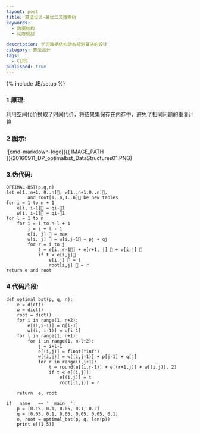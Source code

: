 ```yaml
---
layout: post
title: 算法设计-最优二叉搜索树
keywords:
  - 数据结构
  - 动态规划

description: 学习数据结构动态规划算法的设计
category: 算法设计
tags:
  - CLRS
published: true
---
```

{% include JB/setup %}



<!--more-->
### 1.原理:
利用空间代价换取了时间代价，将结果集保存在内存中，避免了相同问题的重复计算

### 2.图示:
![cmd-markdown-logo]({{ IMAGE_PATH }}/20160911_DP_optimalbst_DataStructures01.PNG)


### 3.伪代码:
```
OPTIMAL-BST(p,q,n)
let e[1..n+1, 0..n], w[1..n+1,0..n],
        and root[1..n,1..n] be new tables
for i = 1 to n + 1
    e[i, i-1] = qi-1
    w[i, i-1] = qi-1
for l = 1 to n
    for i = 1 to n-l + 1
        j = i + l - 1
        e[i, j]  = max
        w[i, j]  = w[i,j-1 + pj + qj
        for r = i to j
            t = e[i, r-1] + e[r+1, j]  + w[i,j] 
            if t < e[i,j]
                e[i,j]  = t
                root[i,j]  = r
return e and root

``` 

### 4.代码片段:
```
def optimal_bst(p, q, n):
    e = dict()
    w = dict()
    root = dict()
    for i in range(1, n+2):
        e[(i,i-1)] = q[i-1]
        w[(i, i-1)] = q[i-1]
    for l in range(1, n+1):
        for i in range(1, n-l+2):
            j = i+l-1
            e[(i,j)] = float("inf")
            w[(i,j)] = w[(i,j-1)] + p[j-1] + q[j]
            for r in range(i,j+1):
                t = round(e[(i,r-1)] + e[(r+1,j)] + w[(i,j)], 2)
                if t < e[(i,j)]:
                    e[(i,j)] = t
                    root[(i,j)] = r

    return  e, root

if __name__ == '__main__':
    p = [0.15, 0.1, 0.05, 0.1, 0.2]
    q = [0.05, 0.1, 0.05, 0.05, 0.05, 0.1]
    e, root = optimal_bst(p, q, len(p))
    print e[(1,5)]

```
